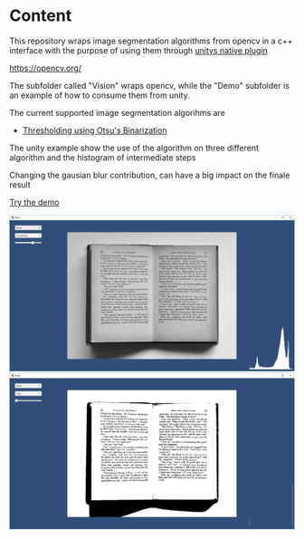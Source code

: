 # Content
This repository wraps image segmentation algorithms from opencv in a c++ interface with the purpose of using them through [unitys native plugin](https://docs.unity3d.com/Manual/NativePlugins.html)

https://opencv.org/

The subfolder called "Vision" wraps opencv, while the "Demo" subfolder is an example of how to consume them from unity.

The current supported image segmentation algorihms are

* [Thresholding using Otsu's Binarization](https://docs.opencv.org/3.3.1/d7/d4d/tutorial_py_thresholding.html)

The unity example show the use of the algorithm on three different algorithm and the histogram of intermediate steps

Changing the gausian blur contribution, can have a big impact on the finale result

[Try the demo](https://github.com/LightTrails/Vision/releases/download/0.1/Demo.zip)

![Alt text](Images/Demo1.png "Grayscale")
![Alt text](Images/Demo2.png "Otzu")